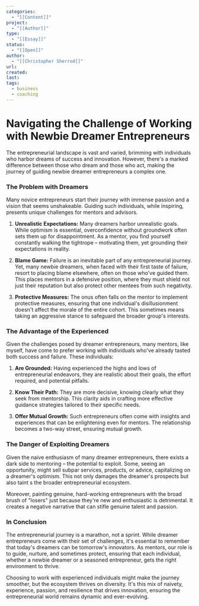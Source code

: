 ```yaml
---
categories:
  - "[[Content]]"
project:
  - "[[Author]]"
type:
  - "[[Essay]]"
status:
  - "[[Open]]"
author:
  - "[[Christopher Sherrod]]"
url: 
created:
last:
tags:
  - business
  - coaching
---
```

# Navigating the Challenge of Working with Newbie Dreamer Entrepreneurs

The entrepreneurial landscape is vast and varied, brimming with individuals who harbor dreams of success and innovation. However, there's a marked difference between those who dream and those who act, making the journey of guiding newbie dreamer entrepreneurs a complex one.

### **The Problem with Dreamers**

Many novice entrepreneurs start their journey with immense passion and a vision that seems unshakeable. Guiding such individuals, while inspiring, presents unique challenges for mentors and advisors.

1. **Unrealistic Expectations:** Many dreamers harbor unrealistic goals. While optimism is essential, overconfidence without groundwork often sets them up for disappointment. As a mentor, you find yourself constantly walking the tightrope – motivating them, yet grounding their expectations in reality.

2. **Blame Game:** Failure is an inevitable part of any entrepreneurial journey. Yet, many newbie dreamers, when faced with their first taste of failure, resort to placing blame elsewhere, often on those who've guided them. This places mentors in a defensive position, where they must shield not just their reputation but also protect other mentees from such negativity.

3. **Protective Measures:** The onus often falls on the mentor to implement protective measures, ensuring that one individual's disillusionment doesn't affect the morale of the entire cohort. This sometimes means taking an aggressive stance to safeguard the broader group's interests.

### **The Advantage of the Experienced**

Given the challenges posed by dreamer entrepreneurs, many mentors, like myself, have come to prefer working with individuals who've already tasted both success and failure. These individuals:

1. **Are Grounded:** Having experienced the highs and lows of entrepreneurial endeavors, they are realistic about their goals, the effort required, and potential pitfalls.

2. **Know Their Path:** They are more decisive, knowing clearly what they seek from mentorship. This clarity aids in crafting more effective guidance strategies tailored to their specific needs.

3. **Offer Mutual Growth:** Such entrepreneurs often come with insights and experiences that can be enlightening even for mentors. The relationship becomes a two-way street, ensuring mutual growth.

### **The Danger of Exploiting Dreamers**

Given the naive enthusiasm of many dreamer entrepreneurs, there exists a dark side to mentoring – the potential to exploit. Some, seeing an opportunity, might sell subpar services, products, or advice, capitalizing on a dreamer's optimism. This not only damages the dreamer's prospects but also taint s the broader entrepreneurial ecosystem.

Moreover, painting genuine, hard-working entrepreneurs with the broad brush of "losers" just because they're new and enthusiastic is detrimental. It creates a negative narrative that can stifle genuine talent and passion.

### **In Conclusion**

The entrepreneurial journey is a marathon, not a sprint. While dreamer entrepreneurs come with their set of challenges, it's essential to remember that today's dreamers can be tomorrow's innovators. As mentors, our role is to guide, nurture, and sometimes protect, ensuring that each individual, whether a newbie dreamer or a seasoned entrepreneur, gets the right environment to thrive.

Choosing to work with experienced individuals might make the journey smoother, but the ecosystem thrives on diversity. It's this mix of naivety, experience, passion, and resilience that drives innovation, ensuring the entrepreneurial world remains dynamic and ever-evolving.